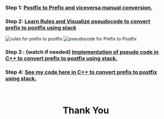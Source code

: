 ### **Step 1:** [Postfix to Prefix and viceversa **manual conversion**.](https://youtu.be/tuRwmc6Jo1U?t=1097)

### **Step 2:** [Learn Rules and Visualize pseudocode to convert prefix to postfix using stack](https://youtu.be/CV7jwxSz8cg)

![rules for prefix to postfix](https://user-images.githubusercontent.com/77065920/133479009-4a9d12ed-3aaa-43e6-854b-5048d4c88cc1.jpg)
![pseudocode for  Prefix to Postfix](https://user-images.githubusercontent.com/77065920/133478994-17db8eb2-4678-4a89-b335-4668c590d5bd.png)

### **Step 3 : (watch if needed)** [Implementation of pseudo code in C++ to convert  prefix to postfix  using stack.](https://youtu.be/qNtfiSSIbsg)

### **Step 4:** [See my code here in C++ to convert prefix to postfix using stack.](prefix_to_postfix.cpp)

<br>
<h1 align="Center">Thank You</h1>

